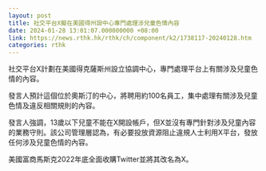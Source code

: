 ```yaml
---
layout: post
title: 社交平台X擬在美國得州設中心專門處理涉兒童色情內容
date: 2024-01-28 13:01:07.000000000 +08:00
link: https://news.rthk.hk/rthk/ch/component/k2/1738117-20240128.htm
categories: rthk
---
```


社交平台X計劃在美國得克薩斯州設立協調中心，專門處理平台上有關涉及兒童色情的內容。

發言人預計這個位於奧斯汀的中心，將聘用約100名員工，集中處理有關涉及兒童色情及違反相關規則的內容。

發言人強調，13歲以下兒童不能在X開設帳戶，但X並沒有專門針對涉及兒童內容的業務守則。該公司管理層認為，有必要投放資源阻止違規人士利用X平台，發放任何涉及兒童色情的內容。

美國富商馬斯克2022年底全面收購Twitter並將其改名為X。
